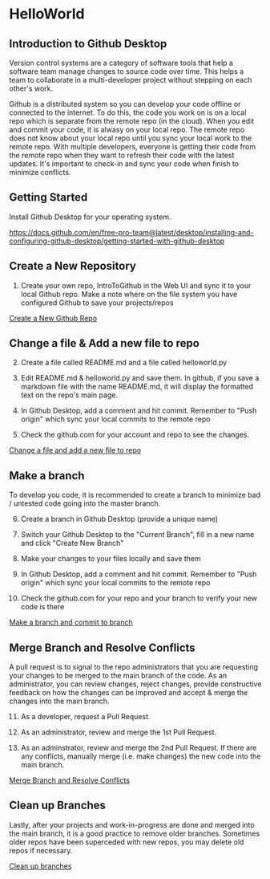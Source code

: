HelloWorld
=============

## Introduction to Github Desktop

Version control systems are a category of software tools that help a software team manage changes to source code over time. This helps a team to collaborate in a multi-developer project without stepping on each other's work.

Github is a distributed system so you can develop your code offline or connected to the internet.  To do this, the code you work on is on a local repo which is separate from the remote repo (in the cloud).  When you edit and commit your code, it is alwasy on your local repo.  The remote repo does not know about your local repo until you sync your local work to the remote repo.  With multiple developers, everyone is getting their code from the remote repo when they want to refresh their code with the latest updates.  It's important to check-in and sync your code when finish to minimize conflicts.

## Getting Started
Install Github Desktop for your operating system.

https://docs.github.com/en/free-pro-team@latest/desktop/installing-and-configuring-github-desktop/getting-started-with-github-desktop


## Create a New Repository

1. Create your own repo, IntroToGithub in the Web UI and sync it to your local Github repo.
   Make a note where on the file system you have configured Github to save your projects/repos

[Create a New Github Repo](https://youtu.be/9GILbk78S7I)

## Change a file & Add a new file to repo

2. Create a file called README.md and a file called helloworld.py

3. Edit README.md & helloworld.py and save them.  In github, if you save a markdown file with the name README.md, it will display the formatted text on the repo's main page.

4. In Github Desktop, add a comment and hit commit.
   Remember to "Push origin" which sync your local commits to the remote repo

5. Check the github.com for your account and repo to see the changes.

[Change a file and add a new file to repo](https://youtu.be/takdNeJmrB8)


## Make a branch

To develop you code, it is recommended to create a branch to minimize bad / untested code going into the master branch.

6. Create a branch in Github Desktop (provide a unique name)

7. Switch your Github Desktop to the "Current Branch", fill in a new name and click "Create New Branch"

8. Make your changes to your files locally and save them

9. In Github Desktop, add a comment and hit commit.
   Remember to "Push origin" which sync your local commits to the remote repo

10. Check the github.com for your repo and your branch to verify your new code is there

[Make a branch and commit to branch](https://youtu.be/DUH_N50A9i4)

## Merge Branch and Resolve Conflicts

A pull request is to signal to the repo administrators that you are requesting your changes to be merged to the main branch of the code.  As an administrator, you can review changes, reject changes, provide constructive feedback on how the changes can be improved and accept & merge the changes into the main branch.

11. As a developer, request a Pull Request.

12. As an administrator, review and merge the 1st Pull Request.

13. As an adminstrator, review and merge the 2nd Pull Request.  If there are any conflicts, manually merge (i.e. make changes) the new code into the main branch.

[Merge Branch and Resolve Conflicts](https://youtu.be/FAJ2e0gDnHY)

## Clean up Branches

Lastly, after your projects and work-in-progress are done and merged into the main branch, it is a good practice to remove older branches.  Sometimes older repos have been superceded with new repos, you may delete old repos if necessary.

[Clean up branches](https://youtu.be/xEZdKLvRMb8)
